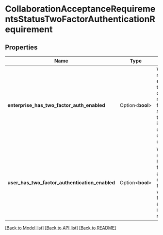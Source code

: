 # CollaborationAcceptanceRequirementsStatusTwoFactorAuthenticationRequirement

## Properties

Name | Type | Description | Notes
------------ | ------------- | ------------- | -------------
**enterprise_has_two_factor_auth_enabled** | Option<**bool**> | Whether or not the enterprise that owns the content requires two-factor authentication to be enabled in order to collaborate on the content. | [optional]
**user_has_two_factor_authentication_enabled** | Option<**bool**> | Whether or not the user has two-factor authentication enabled. The field is `null` when two-factor authentication is not required. | [optional]

[[Back to Model list]](../README.md#documentation-for-models) [[Back to API list]](../README.md#documentation-for-api-endpoints) [[Back to README]](../README.md)


